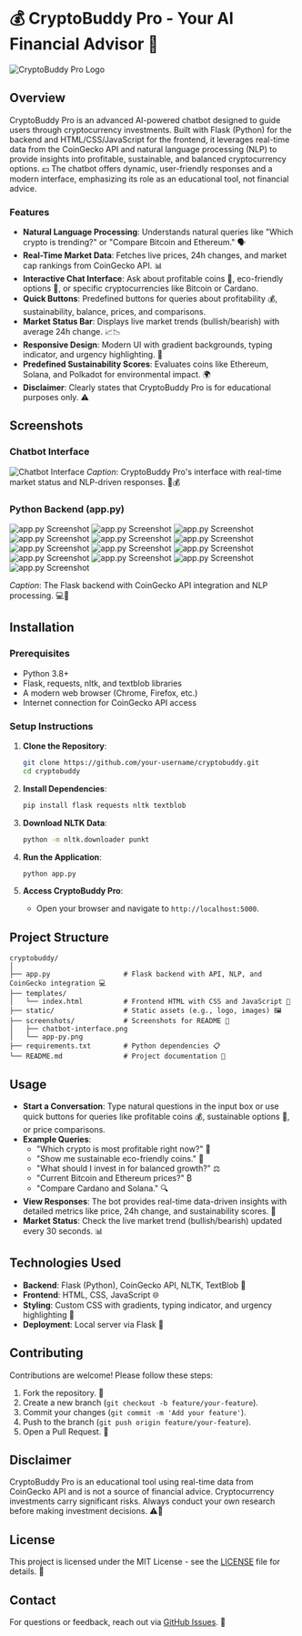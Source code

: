# 💰 CryptoBuddy Pro - Your AI Financial Advisor 💸

![CryptoBuddy Pro Logo](static/logo.png)

## Overview

CryptoBuddy Pro is an advanced AI-powered chatbot designed to guide users through cryptocurrency investments. Built with Flask (Python) for the backend and HTML/CSS/JavaScript for the frontend, it leverages real-time data from the CoinGecko API and natural language processing (NLP) to provide insights into profitable, sustainable, and balanced cryptocurrency options. 💵 The chatbot offers dynamic, user-friendly responses and a modern interface, emphasizing its role as an educational tool, not financial advice.

### Features

- **Natural Language Processing**: Understands natural queries like "Which crypto is trending?" or "Compare Bitcoin and Ethereum." 🗣️
- **Real-Time Market Data**: Fetches live prices, 24h changes, and market cap rankings from CoinGecko API. 📊
- **Interactive Chat Interface**: Ask about profitable coins 💸, eco-friendly options 🌱, or specific cryptocurrencies like Bitcoin or Cardano.
- **Quick Buttons**: Predefined buttons for queries about profitability 💰, sustainability, balance, prices, and comparisons.
- **Market Status Bar**: Displays live market trends (bullish/bearish) with average 24h change. 📈📉
- **Responsive Design**: Modern UI with gradient backgrounds, typing indicator, and urgency highlighting. 🎨
- **Predefined Sustainability Scores**: Evaluates coins like Ethereum, Solana, and Polkadot for environmental impact. 🌍
- **Disclaimer**: Clearly states that CryptoBuddy Pro is for educational purposes only. ⚠️

## Screenshots

### Chatbot Interface

![Chatbot Interface](static/screenshots/chatbot-interface.png)
_Caption_: CryptoBuddy Pro's interface with real-time market status and NLP-driven responses. 💬💰

### Python Backend (app.py)

![app.py Screenshot](static/screenshots/app1.png)
![app.py Screenshot](static/screenshots/app2.png)
![app.py Screenshot](static/screenshots/app3.png)
![app.py Screenshot](static/screenshots/app4.png)
![app.py Screenshot](static/screenshots/app5.png)
![app.py Screenshot](static/screenshots/app6.png)
![app.py Screenshot](static/screenshots/app7.png)
![app.py Screenshot](static/screenshots/app8.png)
![app.py Screenshot](static/screenshots/app9.png)
![app.py Screenshot](static/screenshots/app10.png)
![app.py Screenshot](static/screenshots/app11.png)
![app.py Screenshot](static/screenshots/app12.png)
![app.py Screenshot](static/screenshots/app13.png)

_Caption_: The Flask backend with CoinGecko API integration and NLP processing. 💻💸

## Installation

### Prerequisites

- Python 3.8+
- Flask, requests, nltk, and textblob libraries
- A modern web browser (Chrome, Firefox, etc.)
- Internet connection for CoinGecko API access

### Setup Instructions

1. **Clone the Repository**:

   ```bash
   git clone https://github.com/your-username/cryptobuddy.git
   cd cryptobuddy
   ```

2. **Install Dependencies**:

   ```bash
   pip install flask requests nltk textblob
   ```

3. **Download NLTK Data**:

   ```bash
   python -m nltk.downloader punkt
   ```

4. **Run the Application**:

   ```bash
   python app.py
   ```

5. **Access CryptoBuddy Pro**:
   - Open your browser and navigate to `http://localhost:5000`.

## Project Structure

```
cryptobuddy/
│
├── app.py                  # Flask backend with API, NLP, and CoinGecko integration 💻
├── templates/
│   └── index.html          # Frontend HTML with CSS and JavaScript 🎨
├── static/                 # Static assets (e.g., logo, images) 🖼️
├── screenshots/            # Screenshots for README 📸
│   ├── chatbot-interface.png
│   └── app-py.png
├── requirements.txt        # Python dependencies 📋
└── README.md               # Project documentation 📝
```

## Usage

- **Start a Conversation**: Type natural questions in the input box or use quick buttons for queries like profitable coins 💰, sustainable options 🌱, or price comparisons.
- **Example Queries**:
  - "Which crypto is most profitable right now?" 💸
  - "Show me sustainable eco-friendly coins." 🌱
  - "What should I invest in for balanced growth?" ⚖️
  - "Current Bitcoin and Ethereum prices?" ₿
  - "Compare Cardano and Solana." 🔍
- **View Responses**: The bot provides real-time data-driven insights with detailed metrics like price, 24h change, and sustainability scores. 💬
- **Market Status**: Check the live market trend (bullish/bearish) updated every 30 seconds. 📊

## Technologies Used

- **Backend**: Flask (Python), CoinGecko API, NLTK, TextBlob 🐍
- **Frontend**: HTML, CSS, JavaScript 🌐
- **Styling**: Custom CSS with gradients, typing indicator, and urgency highlighting 🎨
- **Deployment**: Local server via Flask 🚀

## Contributing

Contributions are welcome! Please follow these steps:

1. Fork the repository. 🍴
2. Create a new branch (`git checkout -b feature/your-feature`).
3. Commit your changes (`git commit -m 'Add your feature'`).
4. Push to the branch (`git push origin feature/your-feature`).
5. Open a Pull Request. 🙌

## Disclaimer

CryptoBuddy Pro is an educational tool using real-time data from CoinGecko API and is not a source of financial advice. Cryptocurrency investments carry significant risks. Always conduct your own research before making investment decisions. ⚠️💸

## License

This project is licensed under the MIT License - see the [LICENSE](LICENSE) file for details. 📜

## Contact

For questions or feedback, reach out via [GitHub Issues](https://github.com/your-username/cryptobuddy/issues). 📧
